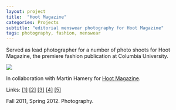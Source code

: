 ```yaml
---
layout: project
title:  "Hoot Magazine"
categories: Projects
subtitle: "editorial menswear photography for Hoot Magazine"
tags: photography, fashion, menswear
---
```


Served as lead photographer for a number of photo shoots
for Hoot Magazine, the premiere fashion publication at Columbia University. 

<img src="{{ site.baseurl }}/projects/images/hoot3_a.png" />

In collaboration with Martin Hamery for <a href="http://hootmag.org/">Hoot Magazine</a>.

Links: <a href="http://issuu.com/hootmag/docs/hoot_magazine__fall_winter_2011/27">[1]</a>
<a href="http://issuu.com/hootmag/docs/hoot_magazine__spring_summer_2011/27">[2]</a>
<a href="http://issuu.com/hootmag/docs/hoot_magazine__fall_winter_2011/51">[3]</a>
<a href="http://www.hootmag.org/blog/2011/03/06/menswear-winter-trends-chunky-knits-and-alpine-prints/">[4]</a>
<a href="http://www.hootmag.org/blog/2010/11/08/sisters-on-the-runway-fashion-gives-back/">[5]</a>

<p>Fall 2011, Spring 2012. Photography.</p>
